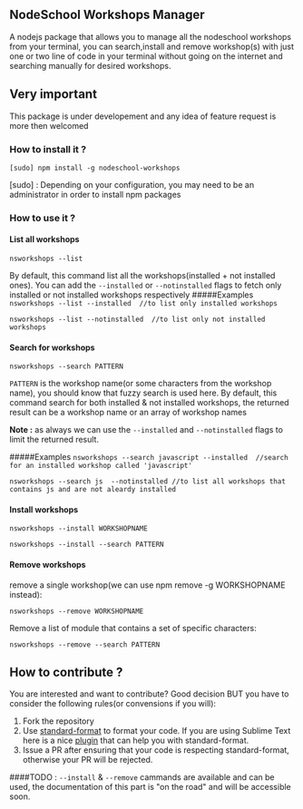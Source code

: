 ## NodeSchool Workshops Manager
A nodejs package that allows you to manage all the nodeschool workshops from  your terminal,
you can search,install and remove workshop(s) with just one or two line of code in your terminal without going on the internet
and searching manually for desired workshops.


## Very important
This package is under developement and any idea of feature request is more then welcomed



### How to install it ?
``[sudo] npm install -g nodeschool-workshops``

[sudo] : Depending on your configuration, you may need to be an administrator in order to install npm packages

### How to use it ?
#### List all workshops
``nsworkshops --list``

By default, this command list all the workshops(installed + not installed ones).
You can add the `--installed` or `--notinstalled` flags to fetch only installed or not installed workshops respectively
#####Examples
`nsworkshops --list --installed  //to list only installed workshops` 

`nsworkshops --list --notinstalled  //to list only not installed workshops`

#### Search for workshops
``nsworkshops --search PATTERN``

``PATTERN`` is the workshop name(or some characters from the workshop name), you should know that fuzzy search is used here.
By default, this command search for both installed & not installed workshops, the returned result can be a workshop name or an array of workshop names

**Note :** as always we can use the `--installed` and `--notinstalled` flags to limit the returned result.

#####Examples
`nsworkshops --search javascript --installed  //search for an installed workshop called 'javascript'`

 `nsworkshops --search js  --notinstalled //to list all workshops that contains js and are not aleardy installed`

#### Install workshops

`nsworkshops --install WORKSHOPNAME`

`nsworkshops --install --search PATTERN`


#### Remove workshops
remove a single workshop(we can use npm remove -g WORKSHOPNAME instead):

`nsworkshops --remove WORKSHOPNAME`

Remove a list of module that contains a set of  specific characters:

`nsworkshops --remove --search PATTERN`

## How to contribute ?
You are interested and want to contribute? Good decision BUT you have to consider the following rules(or convensions if you will):

1. Fork the repository  
2. Use [standard-format](https://www.npmjs.com/package/standard-format) to format your code. If you are using Sublime Text here is a nice [plugin](https://packagecontrol.io/packages/StandardFormat) that can help you with standard-format.
3. Issue a PR  after ensuring that your code is respecting standard-format, otherwise your PR will be rejected.  


####TODO :
`--install` & `--remove` cammands are available and can be used, the documentation of this part is "on the road" and will be accessible soon.
